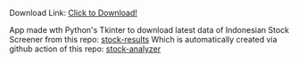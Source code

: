 Download Link:
[Click to Download!](https://github.com/aimatochysia/stock-downloader/blob/main/dist/stock_downloader.exe)
 
App made wth Python's Tkinter to download latest data of Indonesian Stock Screener from this repo:
[stock-results](https://github.com/aimatochysia/stock-results)
Which is automatically created via github action of this repo: 
[stock-analyzer](https://github.com/aimatochysia/stock-analyzer)